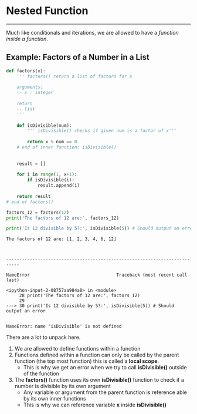 # Nested Function
---

Much like conditionals and iterations, we are allowed to have a _function inside a function_.

## Example: Factors of a Number in a List


```python
def factors(x):
    ''' factors() return a list of factors for x
    
    arguments:
    -- x : integer
    
    return
    -- list
    '''
    
    def isDivisible(num):
        ''' isDivisible() checks if given num is a factor of x'''
        
        return x % num == 0
    # end of inner function: isDivisible()
    
    
    result = []
    
    for i in range(1, x+1):
        if isDivisible(i):
            result.append(i)
    
    return result
# end of factors()

factors_12 = factors(12)
print('The factors of 12 are:', factors_12)

print('Is 12 divisible by 5?:', isDivisible(5)) # Should output an error
```

    The factors of 12 are: [1, 2, 3, 4, 6, 12]



    ---------------------------------------------------------------------------

    NameError                                 Traceback (most recent call last)

    <ipython-input-2-08757aa984a8> in <module>
         28 print('The factors of 12 are:', factors_12)
         29 
    ---> 30 print('Is 12 divisible by 5?:', isDivisible(5)) # Should output an error
    

    NameError: name 'isDivisible' is not defined


There are a lot to unpack here.

1. We are allowed to define functions within a function
2. Functions defined within a function can only be called by the parent function (the top most function) this is called a __local scope__.
    - This is why we get an error when we try to call __isDivisible()__ outside of the function
3. The __factors()__ function uses its own __isDivisible()__ function to check if a number is divisible by its own argument
    - Any variable or argument from the parent function is reference able by its own inner functions
    - This is why we can reference variable __x__ inside __isDivisible()__
